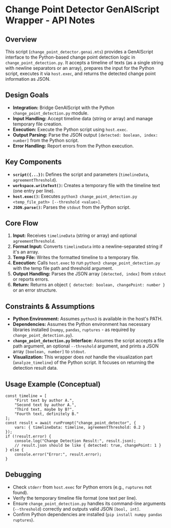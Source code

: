 # Change Point Detector GenAIScript Wrapper - API Notes

## Overview

This script (`change_point_detector.genai.mts`) provides a GenAIScript interface to the Python-based change point detection logic in `change_point_detection.py`. It accepts a timeline of texts (as a single string with newline separators or an array), prepares the input for the Python script, executes it via `host.exec`, and returns the detected change point information as JSON.

## Design Goals

*   **Integration:** Bridge GenAIScript with the Python `change_point_detection.py` module.
*   **Input Handling:** Accept timeline data (string or array) and manage temporary file creation.
*   **Execution:** Execute the Python script using `host.exec`.
*   **Output Parsing:** Parse the JSON output `[detected: boolean, index: number]` from the Python script.
*   **Error Handling:** Report errors from the Python execution.

## Key Components

*   **`script({...})`:** Defines the script and parameters (`timelineData`, `agreementThreshold`).
*   **`workspace.writeText()`:** Creates a temporary file with the timeline text (one entry per line).
*   **`host.exec()`:** Executes `python3 change_point_detection.py <temp_file_path> [--threshold <value>]`.
*   **`JSON.parse()`:** Parses the `stdout` from the Python script.

## Core Flow

1.  **Input:** Receives `timelineData` (string or array) and optional `agreementThreshold`.
2.  **Format Input:** Converts `timelineData` into a newline-separated string if it's an array.
3.  **Temp File:** Writes the formatted timeline to a temporary file.
4.  **Execution:** Calls `host.exec` to run `python3 change_point_detection.py` with the temp file path and threshold argument.
5.  **Output Handling:** Parses the JSON array `[detected, index]` from `stdout` or reports errors.
6.  **Return:** Returns an object `{ detected: boolean, changePoint: number }` or an error structure.

## Constraints & Assumptions

*   **Python Environment:** Assumes `python3` is available in the host's PATH.
*   **Dependencies:** Assumes the Python environment has necessary libraries installed (`numpy`, `pandas`, `ruptures` - as required by `change_point_detection.py`).
*   **`change_point_detection.py` Interface:** Assumes the script accepts a file path argument, an optional `--threshold` argument, and prints a JSON array `[boolean, number]` to `stdout`.
*   **Visualization:** This wrapper does *not* handle the visualization part (`analyze_timeline`) of the Python script. It focuses on returning the detection result data.

## Usage Example (Conceptual)

```genaiscript
const timeline = [
    "First text by author A.",
    "Second text by author A.",
    "Third text, maybe by B?",
    "Fourth text, definitely B."
];
const result = await runPrompt("change_point_detector", {
    vars: { timelineData: timeline, agreementThreshold: 0.2 }
});
if (!result.error) {
    console.log("Change Detection Result:", result.json);
    // result.json should be like { detected: true, changePoint: 1 }
} else {
    console.error("Error:", result.error);
}
```

## Debugging

*   Check `stderr` from `host.exec` for Python errors (e.g., `ruptures` not found).
*   Verify the temporary timeline file format (one text per line).
*   Ensure `change_point_detection.py` handles its command-line arguments (`--threshold`) correctly and outputs valid JSON `[bool, int]`.
*   Confirm Python dependencies are installed (`pip install numpy pandas ruptures`).